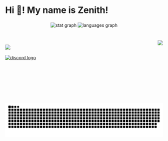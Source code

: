 <h1 align="left">Hi 👋! My name is Zenith!</h1>

###

<div align="center">
  <img src="https://github-readme-stats.vercel.app/api?username=ZenithXX&hide_title=false&hide_rank=false&show_icons=true&include_all_commits=true&count_private=true&disable_animations=false&theme=dracula&locale=en&hide_border=false" height="150" alt="stat graph"/>
  <img src="https://github-readme-stats.vercel.app/api/top-langs?username=ZenithXX&locale=en&hide_title=false&layout=compact&card_width=320&langs_count=5&theme=dracula&hide_border=false" height="150" alt="languages graph"  />
</div>

###

<br clear="both">
<img align="right" height="200" src="https://i.imgur.com/mJSNE9l.jpeg"  />

<!--tech stack icons-->
<p align="left">
  <a href="https://skillicons.dev">
    <img src="https://skillicons.dev/icons?i=unity,cs,dotnet,html,js,mongodb,nodejs,py,vscode,visualstudio&perline=10" />
  </a>
</p>

<a href="https://www.discordapp.com/users/408995873587068928" target="_blank">
    <img src="https://img.shields.io/static/v1?message=Discord&logo=discord&label=&color=7289DA&logoColor=white&labelColor=&style=for-the-badge" height="35" alt="discord logo"  />
  </a>


  
</div>

<!--- snake -->
<div align="center">
  <img  src="https://github.com/1999AZZAR/1999AZZAR/blob/main/resources/img/grid-snake.svg"
       alt="snake" /></a>
</div>

